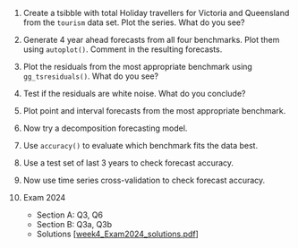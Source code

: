 
1. Create a tsibble with total Holiday travellers for Victoria and Queensland from the `tourism` data set. Plot the series. What do you see?

2. Generate 4 year ahead forecasts from all four benchmarks. Plot them using `autoplot()`. Comment in the resulting forecasts.

3. Plot the residuals from the most appropriate benchmark using `gg_tsresiduals()`. What do you see?

4. Test if the residuals are white noise. What do you conclude?

5. Plot point and interval forecasts from the most appropriate benchmark.

6. Now try a decomposition forecasting model.

7. Use `accuracy()` to evaluate which benchmark fits the data best.

8. Use a test set of last 3 years to check forecast accuracy.

9. Now use time series cross-validation to check forecast accuracy.

10. Exam 2024

      - Section A: Q3, Q6
      - Section B: Q3a, Q3b
      - Solutions [[week4_Exam2024_solutions.pdf](week4_Exam2024_solutions.pdf)]


